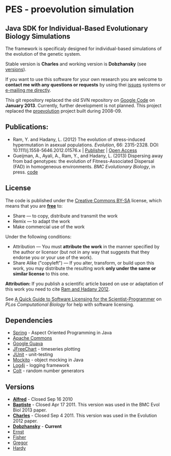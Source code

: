 # PES - proevolution simulation[](#PES_-_proevolution_simulation)

## Java SDK for Individual-Based Evolutionary Biology Simulations[](#Java_SDK_for_Individual-Based_Evolutionary_Biology_Simulations)

The framework is specificaly designed for individual-based simulations
of the evolution of the genetic system.

Stable version is **Charles** and working version is **Dobzhansky** (see
[versions](#versions)).

If you want to use this software for your own research you are welcome
to **contact me with any questions or
requests** by using thei [issues](/yoavram/proevolutionsimulation/issues) systems or [e-mailing me directly](/yoavram).

This git repository replaced the old SVN repository on [Google Code](https://code.google.com/p/proevolutionsimulation/) on **January 2013**. Currently, further development is not planned.
This project replaced the
[proevolution](http://code.google.com/p/proevolution/) project built
during 2008-09.

## Publications:[](#Publications:)

-   Ram, Y. and Hadany, L. (2012) The evolution of stress-induced hypermutation in asexual populations.
    *Evolution*, 66: 2315-2328. DOI: 10.1111/j.1558-5646.2012.01576.x | [Publisher](http://doi.wiley.com/10.1111/j.1558-5646.2012.01576.x) | [Open Access](http://goo.gl/cj1Te)
-   Gueijman, A., Ayali, A., Ram, Y., and Hadany, L. (2013) Dispersing away from bad genotypes: the evolution of Fitness-Associated Dispersal (FAD) in homogeneous environments. *BMC Evolutionary Biology*, in press. [code](https://code.google.com/p/fagr/)

## License[](#License)

The code is published under the [Creative Commons BY-SA](http://creativecommons.org/licenses/by-sa/3.0/) license, which means that you are **[free](http://en.wikipedia.org/wiki/Gratis_versus_libre)** to:

-   Share — to copy, distribute and transmit the work
-   Remix — to adapt the work
-   Make commercial use of the work

Under the following conditions:

-   Attribution — You must **attribute the work** in the manner
    specified by the author or licensor (but not in any way that
    suggests that they endorse you or your use of the work).
-   Share Alike ("copyleft") — If you alter, transform, or build upon
    this work, you may distribute the resulting work **only under the
    same or similar license** to this one.

**Attribution:** If you publish a scientific article based on use or adaptation of this work you need to cite [Ram and Hadany 2012](http://onlinelibrary.wiley.com/doi/10.1111/j.1558-5646.2012.01576.x/abstract).

See [A Quick Guide to Software Licensing for the Scientist-Programmer](http://www.ploscompbiol.org/article/info:doi%2F10.1371%2Fjournal.pcbi.1002598) on *PLos Computational Biology* for help with software licensing.

## Dependencies[](#Dependencies)

-   [Spring](http://www.springsource.org/) - Aspect Oriented Programming in Java
-   [Apache Commons](http://commons.apache.org/)
-   [Google Guava](http://code.google.com/p/guava-libraries/)
-   [JFreeChart](http://www.jfree.org/jfreechart/) - timeseries plotting
-   [JUnit](http://en.wikipedia.org/wiki/Unit_testing) - unit-testing
-   [Mockito](http://en.wikipedia.org/wiki/Mock_object) - object mocking in Java
-   [Log4j](http://logging.apache.org/log4j/) - logging framework
-   [Colt](http://acs.lbl.gov/software/colt/) - random number generators

## Versions[](#Versions)

-  **[Alfred](http://en.wikipedia.org/wiki/Alfred_Russel_Wallace)** -
    Closed Sep 16 2010
-  **[Baptiste](http://en.wikipedia.org/wiki/Jean-Baptiste_Lamarck)** -
    Closed Apr 17 2011. This version was used in the BMC Evol Biol 2013 paper.
-  **[Charles](http://en.wikipedia.org/wiki/Charles_Darwin)** - Closed
    Sep 4 2011. This version was used in the Evolution 2012 paper.
-  **[Dobzhansky](http://en.wikipedia.org/wiki/Theodosius_Dobzhansky)** - **Current**
-  [Ernst](http://en.wikipedia.org/wiki/Ernst_Haeckel)
-  [Fisher](http://en.wikipedia.org/wiki/Ronald_Fisher)
-  [Gregor](http://en.wikipedia.org/wiki/Gregor_Mendel)
-  [Hardy](http://en.wikipedia.org/wiki/G_H_Hardy)


